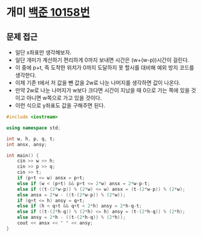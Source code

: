 # 개미 [백준 10158번](https://www.acmicpc.net/problem/10158)

## 문제 접근
* 일단 x좌표만 생각해보자.
* 일단 개미가 계산하기 편리하게 0까지 보내면 시간은 (w+(w-p))시간이 걸린다.
* 이 중에 p+t, 즉 도착한 위치가 0까지 도달하지 못 할시를 대비해 예외 방지 코드를 생각한다.
* 이제 기존 t에서 저 값을 뺀 값을 2w로 나눈 나머지를 생각하면 값이 나온다.
* 만약 2w로 나눈 나머지가 w보다 크다면 시간이 지났을 때 0으로 가는 쪽에 있을 것이고 아니면 w쪽으로 가고 있을 것이다.
* 이런 식으로 y좌표도 값을 구해주면 된다.

```cpp
#include <iostream>

using namespace std;

int w, h, p, q, t;
int ansx, ansy;

int main() {
    cin >> w >> h;
    cin >> p >> q;
    cin >> t;
    if (p+t <= w) ansx = p+t;
    else if (w < (p+t) && p+t <= 2*w) ansx = 2*w-p-t;
    else if ((t-(2*w-p)) % (2*w) <= w) ansx = (t-(2*w-p)) % (2*w);
    else ansx = 2*w - ((t-(2*w-p)) % (2*w));
    if (q+t <= h) ansy = q+t;
    else if (h < q+t && q+t < 2*h) ansy = 2*h-q-t;
    else if ((t-(2*h-q)) % (2*h) <= h) ansy = (t-(2*h-q)) % (2*h);
    else ansy = 2*h - ((t-(2*h-q)) % (2*h));
    cout << ansx << " " << ansy;
}

```
